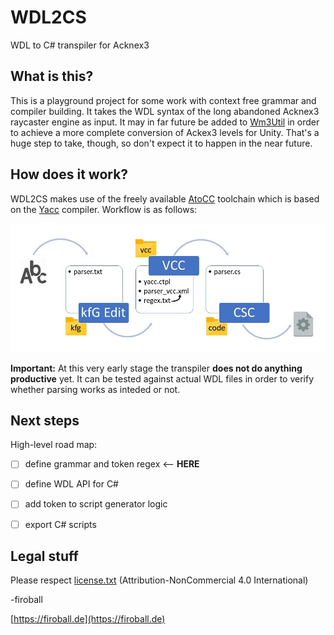 # WDL2CS

WDL to C# transpiler for Acknex3

## What is this?

This is a playground project for some work with context free grammar and compiler building. It takes the WDL syntax of the long abandoned Acknex3 raycaster engine as input. It may in far future be added to [Wm3Util](https://github.com/firoball/Wm3Util) in order to achieve a more complete conversion of Ackex3 levels for Unity. That's a huge step to take, though, so don't expect it to happen in the near future.

## How does it work?

WDL2CS makes use of the freely available [AtoCC](https://atocc.de) toolchain which is based on the [Yacc](https://de.wikipedia.org/wiki/Yacc) compiler.
Workflow is as follows:

![Process](process.jpg)

__Important:__ At this very early stage the transpiler __does not do anything productive__ yet. It can be tested against actual WDL files in order to verify whether parsing works as inteded or not.

## Next steps

High-level road map:
* [ ] define grammar and token regex <-- __HERE__
* [ ] define WDL API for C#
* [ ] add token to script generator logic
* [ ] export C# scripts


## Legal stuff

Please respect [license.txt](license.txt) (Attribution-NonCommercial 4.0 International)

-firoball

[https://firoball.de](https://firoball.de)
